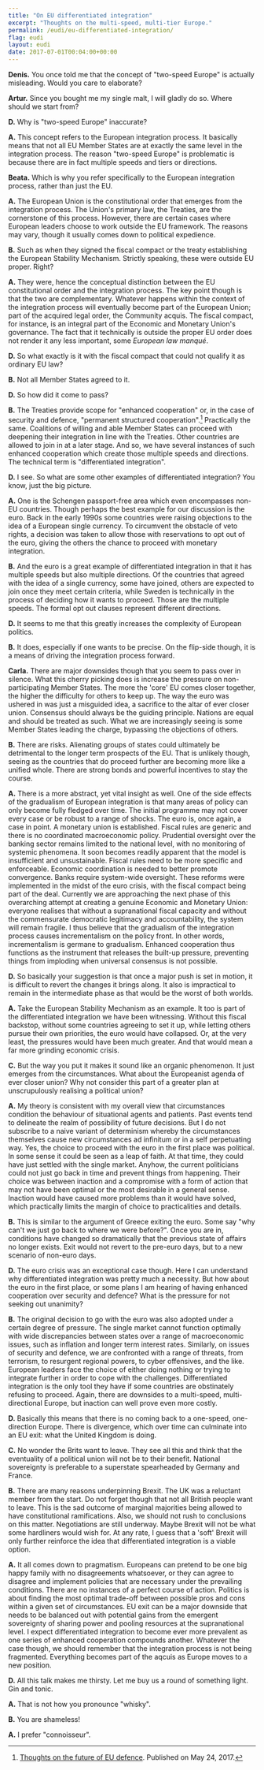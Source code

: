 ```yaml
---
title: "On EU differentiated integration"
excerpt: "Thoughts on the multi-speed, multi-tier Europe."
permalink: /eudi/eu-differentiated-integration/
flag: eudi
layout: eudi
date: 2017-07-01T00:04:00+00:00
---
```

**Denis.** You once told me that the concept of "two-speed Europe" is actually misleading. Would you care to elaborate?

**Artur.** Since you bought me my single malt, I will gladly do so. Where should we start from?

**D.** Why is "two-speed Europe" inaccurate?

**A.** This concept refers to the European integration process. It basically means that not all EU Member States are at exactly the same level in the integration process. The reason "two-speed Europe" is problematic is because there are in fact multiple speeds and tiers or directions.

**Beata.** Which is why you refer specifically to the European integration process, rather than just the EU.

**A.** The European Union is the constitutional order that emerges from the integration process. The Union's primary law, the Treaties, are the cornerstone of this process. However, there are certain cases where European leaders choose to work outside the EU framework. The reasons may vary, though it usually comes down to political expedience.

**B.** Such as when they signed the fiscal compact or the treaty establishing the European Stability Mechanism. Strictly speaking, these were outside EU proper. Right?

**A.** They were, hence the conceptual distinction between the EU constitutional order and the integration process. The key point though is that the two are complementary. Whatever happens within the context of the integration process will eventually become part of the European Union; part of the acquired legal order, the Community acquis. The fiscal compact, for instance, is an integral part of the Economic and Monetary Union's governance. The fact that it technically is outside the proper EU order does not render it any less important, some *European law manqué*.

**D.** So what exactly is it with the fiscal compact that could not qualify it as ordinary EU law?

**B.** Not all Member States agreed to it.

**D.** So how did it come to pass?

**B.** The Treaties provide scope for "enhanced cooperation" or, in the case of security and defence, "permanent structured cooperation".[^FutureCSDP] Practically the same. Coalitions of willing and able Member States can proceed with deepening their integration in line with the Treaties. Other countries are allowed to join in at a later stage. And so, we have several instances of such enhanced cooperation which create those multiple speeds and directions. The technical term is "differentiated integration".

**D.** I see. So what are some other examples of differentiated integration? You know, just the big picture.

**A.** One is the Schengen passport-free area which even encompasses non-EU countries. Though perhaps the best example for our discussion is the euro. Back in the early 1990s some countries were raising objections to the idea of a European single currency. To circumvent the obstacle of veto rights, a decision was taken to allow those with reservations to opt out of the euro, giving the others the chance to proceed with monetary integration.

**B.** And the euro is a great example of differentiated integration in that it has multiple speeds but also multiple directions. Of the countries that agreed with the idea of a single currency, some have joined, others are expected to join once they meet certain criteria, while Sweden is technically in the process of deciding how it wants to proceed. Those are the multiple speeds. The formal opt out clauses represent different directions.

**D.** It seems to me that this greatly increases the complexity of European politics.

**B.** It does, especially if one wants to be precise. On the flip-side though, it is a means of driving the integration process forward.

**Carla.** There are major downsides though that you seem to pass over in silence. What this cherry picking does is increase the pressure on non-participating Member States. The more the 'core' EU comes closer together, the higher the difficulty for others to keep up. The way the euro was ushered in was just a misguided idea, a sacrifice to the altar of ever closer union. Consensus should always be the guiding principle. Nations are equal and should be treated as such. What we are increasingly seeing is some Member States leading the charge, bypassing the objections of others.

**B.** There are risks. Alienating groups of states could ultimately be detrimental to the longer term prospects of the EU. That is unlikely though, seeing as the countries that do proceed further are becoming more like a unified whole. There are strong bonds and powerful incentives to stay the course.

**A.** There is a more abstract, yet vital insight as well. One of the side effects of the gradualism of European integration is that many areas of policy can only become fully fledged over time. The initial programme may not cover every case or be robust to a range of shocks. The euro is, once again, a case in point. A monetary union is established. Fiscal rules are generic and there is no coordinated macroeconomic policy. Prudential oversight over the banking sector remains limited to the national level, with no monitoring of systemic phenomena. It soon becomes readily apparent that the model is insufficient and unsustainable. Fiscal rules need to be more specific and enforceable. Economic coordination is needed to better promote convergence. Banks require system-wide oversight. These reforms were implemented in the midst of the euro crisis, with the fiscal compact being part of the deal. Currently we are approaching the next phase of this overarching attempt at creating a genuine Economic and Monetary Union: everyone realises that without a supranational fiscal capacity and without the commensurate democratic legitimacy and accountability, the system will remain fragile. I thus believe that the gradualism of the integration process causes incrementalism on the policy front. In other words, incrementalism is germane to gradualism. Enhanced cooperation thus functions as the instrument that releases the built-up pressure, preventing things from imploding when universal consensus is not possible.

**D.** So basically your suggestion is that once a major push is set in motion, it is difficult to revert the changes it brings along. It also is impractical to remain in the intermediate phase as that would be the worst of both worlds.

**A.** Take the European Stability Mechanism as an example. It too is part of the differentiated integration we have been witnessing. Without this fiscal backstop, without some countries agreeing to set it up, while letting others pursue their own priorities, the euro would have collapsed. Or, at the very least, the pressures would have been much greater. And that would mean a far more grinding economic crisis.

**C.** But the way you put it makes it sound like an organic phenomenon. It just emerges from the circumstances. What about the Europeanist agenda of ever closer union? Why not consider this part of a greater plan at unscrupulously realising a political union?

**A.** My theory is consistent with my overall view that circumstances condition the behaviour of situational agents and patients. Past events tend to delineate the realm of possibility of future decisions. But I do not subscribe to a naive variant of determinism whereby the circumstances themselves cause new circumstances ad infinitum or in a self perpetuating way. Yes, the choice to proceed with the euro in the first place was political. In some sense it could be seen as a leap of faith. At that time, they could have just settled with the single market. Anyhow, the current politicians could not just go back in time and prevent things from happening. Their choice was between inaction and a compromise with a form of action that may not have been optimal or the most desirable in a general sense. Inaction would have caused more problems than it would have solved, which practically limits the margin of choice to practicalities and details.

**B.** This is similar to the argument of Greece exiting the euro. Some say "why can't we just go back to where we were before?". Once you are in, conditions have changed so dramatically that the previous state of affairs no longer exists. Exit would not revert to the pre-euro days, but to a new scenario of non-euro days.

**D.** The euro crisis was an exceptional case though. Here I can understand why differentiated integration was pretty much a necessity. But how about the euro in the first place, or some plans I am hearing of having enhanced cooperation over security and defence? What is the pressure for not seeking out unanimity?

**B.** The original decision to go with the euro was also adopted under a certain degree of pressure. The single market cannot function optimally with wide discrepancies between states over a range of macroeconomic issues, such as inflation and longer term interest rates. Similarly, on issues of security and defence, we are confronted with a range of threats, from terrorism, to resurgent regional powers, to cyber offensives, and the like. European leaders face the choice of either doing nothing or trying to integrate further in order to cope with the challenges. Differentiated integration is the only tool they have if some countries are obstinately refusing to proceed. Again, there are downsides to a multi-speed, multi-directional Europe, but inaction can well prove even more costly.

**D.** Basically this means that there is no coming back to a one-speed, one-direction Europe. There is divergence, which over time can culminate into an EU exit: what the United Kingdom is doing.

**C.** No wonder the Brits want to leave. They see all this and think that the eventuality of a political union will not be to their benefit. National sovereignty is preferable to a superstate spearheaded by Germany and France.

**B.** There are many reasons underpinning Brexit. The UK was a reluctant member from the start. Do not forget though that not all British people want to leave. This is the sad outcome of marginal majorities being allowed to have constitutional ramifications. Also, we should not rush to conclusions on this matter. Negotiations are still underway. Maybe Brexit will not be what some hardliners would wish for. At any rate, I guess that a 'soft' Brexit will only further reinforce the idea that differentiated integration is a viable option.

**A.** It all comes down to pragmatism. Europeans can pretend to be one big happy family with no disagreements whatsoever, or they can agree to disagree and implement policies that are necessary under the prevailing conditions. There are no instances of a perfect course of action. Politics is about finding the most optimal trade-off between possible pros and cons within a given set of circumstances. EU exit can be a major downside that needs to be balanced out with potential gains from the emergent sovereignty of sharing power and pooling resources at the supranational level. I expect differentiated integration to become ever more prevalent as one series of enhanced cooperation compounds another. Whatever the case though, we should remember that the integration process is not being fragmented. Everything becomes part of the aqcuis as Europe moves to a new position.

**D.** All this talk makes me thirsty. Let me buy us a round of something light. Gin and tonic.

**A.** That is not how you pronounce "whisky".

**B.** You are shameless!

**A.** I prefer "connoisseur".

[^FutureCSDP]: [Thoughts on the future of EU defence](/eu-csdp-future/). Published on May 24, 2017.
